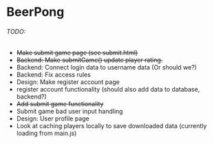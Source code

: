 # BeerPong

###### TODO:

- ~~Make submit game page (see submit.html)~~
- ~~Backend: Make submitGame() update player rating.~~
- Backend: Connect login data to username data (Or should we?)
- Backend: Fix access rules
- Design: Make register account page
- register account functionality (should also add data to database, backend?)
- ~~Add submit game functionality~~
- Submit game bad user input handling
- Design: User profile page
- Look at caching players locally to save downloaded data (currently loading from main.js)
